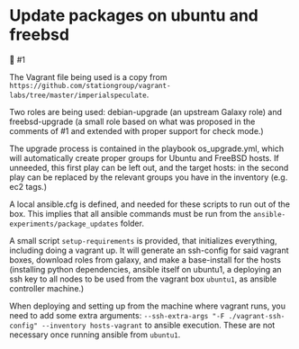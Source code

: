 # Update packages on ubuntu and freebsd
:microscope: #1

The Vagrant file being used is a copy from
`https://github.com/stationgroup/vagrant-labs/tree/master/imperialspeculate`.

Two roles are being used: debian-upgrade (an upstream Galaxy role) and
freebsd-upgrade (a small role based on what was proposed in the comments of #1
and extended with proper support for check mode.)

The upgrade process is contained in the playbook os_upgrade.yml, which will
automatically create proper groups for Ubuntu and FreeBSD hosts. If unneeded,
this first play can be left out, and the target hosts: in the second play can be
replaced by the relevant groups you have in the inventory (e.g. ec2 tags.)

A local ansible.cfg is defined, and needed for these scripts to run out of the
box. This implies that all ansible commands must be run from the
`ansible-experiments/package_updates` folder.

A small script `setup-requirements` is provided, that initializes everything,
including doing a vagrant up. It will generate an ssh-config for said vagrant
boxes, download roles from galaxy, and make a base-install for the hosts
(installing python dependencies, ansible itself on ubuntu1, a deploying an ssh
key to all nodes to be used from the vagrant box `ubuntu1`, as
ansible controller machine.)

When deploying and setting up from the machine where vagrant runs, you need to
add some extra arguments:
`--ssh-extra-args "-F ./vagrant-ssh-config" --inventory hosts-vagrant`
to ansible execution. These are not necessary once running ansible from
`ubuntu1`.
